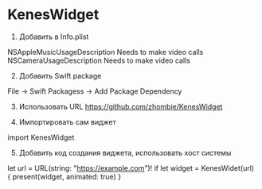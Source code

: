 # KenesWidget

1. Добавить в Info.plist

<key>NSAppleMusicUsageDescription</key>
<string>Needs to make video calls</string>
<key>NSCameraUsageDescription</key>
<string>Needs to make video calls</string>

2. Добавить Swift package

File -> Swift Packagess -> Add Package Dependency

3. Использовать URL
https://github.com/zhombie/KenesWidget

4. Импортировать сам виджет 

import KenesWidget

5. Добавить код создания виджета, использовать хост системы

let url = URL(string: "https://example.com")!
if let widget = KenesWidet(url) {
    present(widget, animated: true)
}
